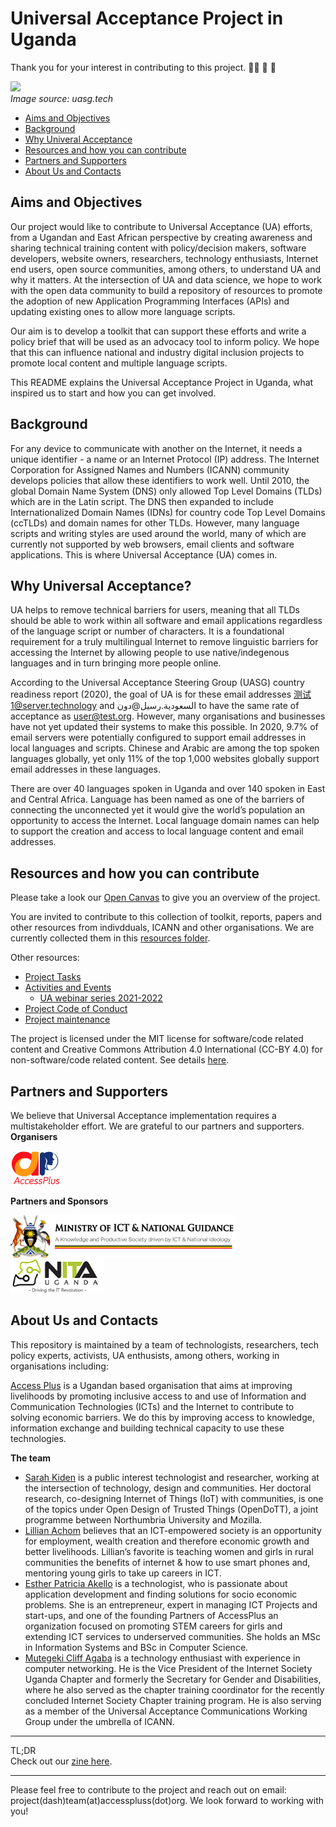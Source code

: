 # Universal Acceptance Project in Uganda
Thank you for your interest in contributing to this project. 👏🏾 🎊 🎉

<p><html>
  <img src="https://github.com/Universal-Acceptance-for-You/universal-acceptance-in-uganda/blob/main/images/ua-logo%402.png"
    width=200
  </img>
</html>
  <br><i>Image source: uasg.tech</i>

* [Aims and Objectives](#aims-and-objectives)
* [Background](#background)
* [Why Univeral Acceptance](#why-universal-acceptance)
* [Resources and how you can contribute](#resources-and-how-you-can-contribute)
* [Partners and Supporters](#partners-and-supporters)
* [About Us and Contacts](#about-us-and-contacts)

## Aims and Objectives
Our project would like to contribute to Universal Acceptance (UA) efforts, from a Ugandan and East African perspective by creating awareness and sharing technical training content with policy/decision makers, software developers, website owners, researchers, technology enthusiasts, Internet end users, open source communities, among others, to understand UA and why it matters. At the intersection of UA and data science, we hope to work with the open data community to build a repository of resources to promote the adoption of new Application Programming Interfaces (APIs) and updating existing ones to allow more language scripts.  

Our aim is to develop a toolkit that can support these efforts and write a policy brief that will be used as an advocacy tool to inform policy. We hope that this can influence national and industry digital inclusion projects to promote local content and multiple language scripts. 

This README explains the Universal Acceptance Project in Uganda, what inspired us to start and how you can get involved.

## Background
For any device to communicate with another on the Internet, it needs a unique identifier - a name or an Internet Protocol (IP) address. The Internet Corporation for Assigned Names and Numbers (ICANN) community develops policies that allow these identifiers to work well. Until 2010, the global Domain Name System (DNS) only allowed Top Level Domains (TLDs) which are in the Latin script. The DNS then expanded to include Internationalized Domain Names (IDNs) for country code Top Level Domains (ccTLDs) and domain names for other TLDs. However, many language scripts and writing styles are used around the world, many of which are currently not supported by web browsers, email clients and software applications. This is where Universal Acceptance (UA) comes in.

## Why Universal Acceptance?
UA helps to remove technical barriers for users, meaning that all TLDs should be able to work within all software and email applications regardless of the language script or number of characters.  It is a foundational requirement for a truly multilingual Internet to remove  linguistic barriers for accessing the Internet by allowing people to use native/indegenous languages and in turn bringing more people online. 

According to the Universal Acceptance Steering Group (UASG) country readiness report (2020), the goal of UA is for these email addresses 测试1@server.technology and السعودية.رسيل@دون to have the same rate of acceptance as user@test.org. However, many organisations and businesses have not yet updated their systems to make this possible. In 2020, 9.7% of email servers were potentially configured to support email addresses in local languages and scripts. Chinese and Arabic are among the top spoken languages globally, yet only 11% of the top 1,000 websites globally support email addresses in these languages. 

There are over 40 languages spoken in Uganda and over 140 spoken in East and Central Africa. Language has been named as one of the barriers of connecting the unconnected yet it would give the world’s population an opportunity to access the Internet. Local language domain names can help to support the creation and access to local language content and email addresses. 

## Resources and how you can contribute
Please take a look our [Open Canvas](https://github.com/Universal-Acceptance-for-You/universal-acceptance-in-uganda/blob/main/Open%20Canvas%20-%20UA4You(Feb%202021).pdf) to give you an overview of the project. 

You are invited to contribute to this collection of toolkit, reports, papers and other resources from indivdduals, ICANN and other organisations. We are currently collected them in this [resources folder](https://github.com/Universal-Acceptance-for-You/universal-acceptance-in-uganda/tree/main/resources). 

Other resources:
* [Project Tasks](https://github.com/Universal-Acceptance-for-You/universal-acceptance-in-uganda/projects/1?add_cards_query=is%3Aopen)
* [Activities and Events](https://github.com/Universal-Acceptance-for-You/universal-acceptance-in-uganda/tree/main/activities-and-events)
  * [UA webinar series 2021-2022](https://github.com/Universal-Acceptance-for-You/universal-acceptance-in-uganda/blob/main/activities-and-events/UA-webinar-series-2021-2022.md) 
* [Project Code of Conduct](https://github.com/Universal-Acceptance-for-You/universal-acceptance-in-uganda/blob/main/CODE_OF_CONDUCT.md)
* [Project maintenance](https://github.com/Universal-Acceptance-for-You/universal-acceptance-in-uganda/blob/main/MAINTENANCE.md)

The project is licensed under the MIT license for software/code related content and Creative Commons Attribution 4.0 International (CC-BY 4.0) for non-software/code related content. See details [here](https://github.com/Universal-Acceptance-for-You/universal-acceptance-in-uganda/blob/main/LICENSE).

## Partners and Supporters
We believe that Universal Acceptance implementation requires a multistakeholder effort. We are grateful to our partners and supporters.<br>
**Organisers**<br>
<p><html>
   <img src="https://github.com/Universal-Acceptance-for-You/universal-acceptance-in-uganda/blob/main/images/access-plus-logo-2.png"
    width=80
  </img>
</html><br>
 
 **Partners and Sponsors**<br>
 <p><html>
 <img src="https://github.com/Universal-Acceptance-for-You/universal-acceptance-in-uganda/blob/main/images/MoICT-logo_bigger-1.png"
    width=360
      </img>
  </html>
  &nbsp;&nbsp;&nbsp;
  <html>
   <img src="https://github.com/Universal-Acceptance-for-You/universal-acceptance-in-uganda/blob/main/images/NITA-U-logo.png" width=150 </img>
</html>

## About Us and Contacts
This repository is maintained by a team of technologists, researchers, tech policy experts, activists, UA enthusists, among others, working in organisations including: 

[Access Plus](https://accesspluss.org/) is a Ugandan based organisation that aims at improving livelihoods by promoting inclusive access to and use of Information and Communication Technologies (ICTs) and the Internet to contribute to solving economic barriers. We do this by improving access to knowledge, information exchange and building technical capacity to use these technologies.  

**The team**
* [Sarah Kiden](https://www.linkedin.com/in/sarah-kiden-2942b029/) is a public interest technologist and researcher, working at the intersection of technology, design and communities. Her doctoral research, co-designing Internet of Things (IoT) with communities, is one of the topics under Open Design of Trusted Things (OpenDoTT), a joint programme between Northumbria University and Mozilla. 
* [Lillian Achom](lillianachom.com/) believes that an ICT-empowered society is an opportunity for employment, wealth creation and therefore economic growth and better livelihoods. Lillian’s favorite is teaching women and girls in rural communities the benefits of internet & how to use smart phones and, mentoring young girls to take up careers in ICT.  
* [Esther Patricia Akello](https://www.linkedin.com/in/patricia-akello-0b76935b/?originalSubdomain=ug) is a technologist, who is passionate about application development and finding solutions for socio economic problems. She is an entrepreneur, expert in managing ICT Projects and start-ups, and one of the founding Partners of AccessPlus an organization focused on promoting STEM careers for girls and extending ICT services to underserved communities. She holds an MSc in Information Systems and BSc in Computer Science.
* [Mutegeki Cliff Agaba](https://mutegekicliff.com/) is a technology enthusiast with experience in computer networking. He is the Vice President of the Internet Society Uganda Chapter and formerly the Secretary for Gender and Disabilities, where he also served as the chapter training coordinator for the recently concluded Internet Society Chapter training program. He is also serving as a member of the Universal Acceptance Communications Working Group under the umbrella of ICANN.

-------------
TL;DR <br>Check out our [zine here](https://github.com/Universal-Acceptance-for-You/demistify-universal-acceptance/blob/main/zines/zine-universal-acceptance-1.pdf). 

-------------
Please feel free to contribute to the project and reach out on email: project(dash)team(at)accesspluss(dot)org. We look forward to working with you! 

